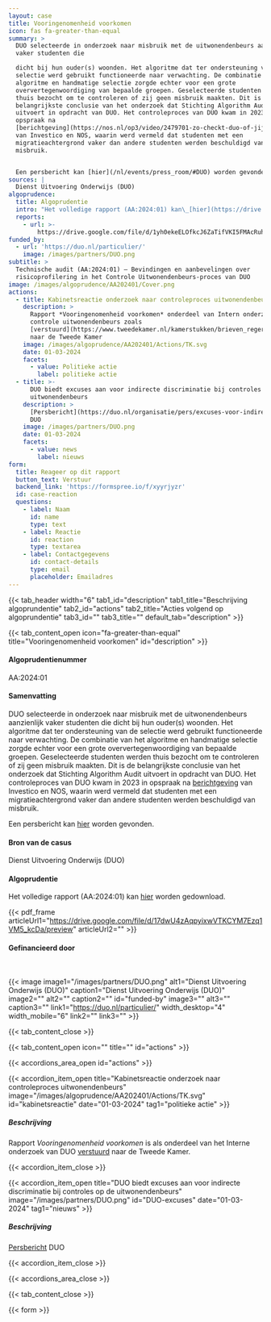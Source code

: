 ```yaml
---
layout: case
title: Vooringenomenheid voorkomen
icon: fas fa-greater-than-equal
summary: >
  DUO selecteerde in onderzoek naar misbruik met de uitwonendenbeurs aanzienlijk
  vaker studenten die

  dicht bij hun ouder(s) woonden. Het algoritme dat ter ondersteuning van de
  selectie werd gebruikt functioneerde naar verwachting. De combinatie van het
  algoritme en handmatige selectie zorgde echter voor een grote
  oververtegenwoordiging van bepaalde groepen. Geselecteerde studenten werden
  thuis bezocht om te controleren of zij geen misbruik maakten. Dit is de
  belangrijkste conclusie van het onderzoek dat Stichting Algorithm Audit
  uitvoert in opdracht van DUO. Het controleproces van DUO kwam in 2023 in
  opspraak na
  [berichtgeving](https://nos.nl/op3/video/2479701-zo-checkt-duo-of-jij-fraudeert-en-dat-systeem-rammelt)
  van Investico en NOS, waarin werd vermeld dat studenten met een
  migratieachtergrond vaker dan andere studenten werden beschuldigd van
  misbruik.


  Een persbericht kan [hier](/nl/events/press_room/#DUO) worden gevonden.
sources: |
  Dienst Uitvoering Onderwijs (DUO)
algoprudence:
  title: Algoprudentie
  intro: "Het volledige rapport (AA:2024:01) kan\_[hier](https://drive.google.com/file/d/1yh0ekeELOfkcJ6ZaTifVKI5FMAcRuhOc/view?usp=sharing)\_worden gedownload.\n"
  reports:
    - url: >-
        https://drive.google.com/file/d/1yh0ekeELOfkcJ6ZaTifVKI5FMAcRuhOc/preview
funded_by:
  - url: 'https://duo.nl/particulier/'
    image: /images/partners/DUO.png
subtitle: >
  Technische audit (AA:2024:01) – Bevindingen en aanbevelingen over
  risicoprofilering in het Controle Uitwonendenbeurs-proces van DUO
image: /images/algoprudence/AA202401/Cover.png
actions:
  - title: Kabinetsreactie onderzoek naar controleproces uitwonendenbeurs
    description: >
      Rapport *Vooringenomenheid voorkomen* onderdeel van Intern onderzoek
      controle uitwonendenbeurs zoals
      [verstuurd](https://www.tweedekamer.nl/kamerstukken/brieven_regering/detail?id=2024D07562\&did=2024D07562)
      naar de Tweede Kamer
    image: /images/algoprudence/AA202401/Actions/TK.svg
    date: 01-03-2024
    facets:
      - value: Politieke actie
        label: politieke actie
  - title: >-
      DUO biedt excuses aan voor indirecte discriminatie bij controles op de
      uitwonendenbeurs
    description: >
      [Persbericht](https://duo.nl/organisatie/pers/excuses-voor-indirecte-discriminatie-bij-controles-op-de-uitwonendenbeurs.jsp)
      DUO
    image: /images/partners/DUO.png
    date: 01-03-2024
    facets:
      - value: news
        label: nieuws
form:
  title: Reageer op dit rapport
  button_text: Verstuur
  backend_link: 'https://formspree.io/f/xyyrjyzr'
  id: case-reaction
  questions:
    - label: Naam
      id: name
      type: text
    - label: Reactie
      id: reaction
      type: textarea
    - label: Contactgegevens
      id: contact-details
      type: email
      placeholder: Emailadres
---
```


{{< tab_header width="6" tab1_id="description" tab1_title="Beschrijving algoprundentie" tab2_id="actions" tab2_title="Acties volgend op algoprundentie" tab3_id="" tab3_title="" default_tab="description" >}}

{{< tab_content_open icon="fa-greater-than-equal" title="Vooringenomenheid voorkomen" id="description" >}}

#### Algoprudentienummer

AA:2024:01

#### Samenvatting

DUO selecteerde in onderzoek naar misbruik met de uitwonendenbeurs aanzienlijk vaker studenten die dicht bij hun ouder(s) woonden. Het algoritme dat ter ondersteuning van de selectie werd gebruikt functioneerde naar verwachting. De combinatie van het algoritme en handmatige selectie zorgde echter voor een grote oververtegenwoordiging van bepaalde groepen. Geselecteerde studenten werden thuis bezocht om te controleren of zij geen misbruik maakten. Dit is de belangrijkste conclusie van het onderzoek dat Stichting Algorithm Audit uitvoert in opdracht van DUO. Het controleproces van DUO kwam in 2023 in opspraak na <a href="https://nos.nl/op3/video/2479701-zo-checkt-duo-of-jij-fraudeert-en-dat-systeem-rammelt" target="_blank">berichtgeving</a> van Investico en NOS, waarin werd vermeld dat studenten met een migratieachtergrond vaker dan andere studenten werden beschuldigd van misbruik.

Een persbericht kan [hier](https://algorithmaudit.eu/nl/events/press_room/#DUO) worden gevonden.

#### Bron van de casus

Dienst Uitvoering Onderwijs (DUO)

#### Algoprudentie

Het volledige rapport (AA:2024:01) kan [hier](https://drive.google.com/file/d/17dwU4zAqpyixwVTKCYM7Ezq1VM5_kcDa/preview) worden gedownload.

{{< pdf_frame articleUrl1="https://drive.google.com/file/d/17dwU4zAqpyixwVTKCYM7Ezq1VM5_kcDa/preview" articleUrl2="" >}}

#### Gefinancieerd door

<br>

{{< image image1="/images/partners/DUO.png" alt1="Dienst Uitvoering Onderwijs (DUO)" caption1="Dienst Uitvoering Onderwijs (DUO)" image2="" alt2="" caption2="" id="funded-by" image3="" alt3="" caption3="" link1="https://duo.nl/particulier/" width_desktop="4" width_mobile="6" link2="" link3="" >}}

{{< tab_content_close >}}

{{< tab_content_open icon="" title="" id="actions" >}}

{{< accordions_area_open id="actions" >}}

{{< accordion_item_open title="Kabinetsreactie onderzoek naar controleproces uitwonendenbeurs" image="/images/algoprudence/AA202401/Actions/TK.svg" id="kabinetsreactie" date="01-03-2024" tag1="politieke actie" >}}

##### Beschrijving

Rapport *Vooringenomenheid voorkomen* is als onderdeel van het Interne onderzoek van DUO <a href="https://www.tweedekamer.nl/kamerstukken/brieven_regering/detail?id=2024D07562\&did=2024D07562" target="_blank">verstuurd</a> naar de Tweede Kamer.

{{< accordion_item_close >}}

{{< accordion_item_open title="DUO biedt excuses aan voor indirecte discriminatie bij controles op de uitwonendenbeurs" image="/images/partners/DUO.png" id="DUO-excuses" date="01-03-2024" tag1="nieuws" >}}

##### Beschrijving

<a href="https://duo.nl/organisatie/pers/excuses-voor-indirecte-discriminatie-bij-controles-op-de-uitwonendenbeurs.jsp" target="_blank">Persbericht</a> DUO

{{< accordion_item_close >}}

{{< accordions_area_close >}}

{{< tab_content_close >}}

{{< form >}}
